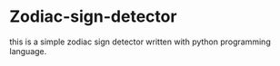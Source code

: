 # Zodiac-sign-detector
this is a simple zodiac sign detector written with python programming language.
